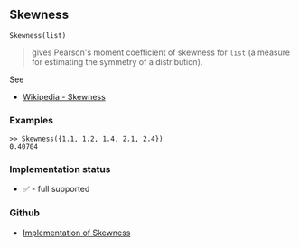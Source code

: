 ## Skewness

```
Skewness(list)
```

> gives Pearson's moment coefficient of skewness for `list` (a measure for estimating the symmetry of a distribution). 

See
* [Wikipedia - Skewness](https://en.wikipedia.org/wiki/Skewness)

### Examples

```
>> Skewness({1.1, 1.2, 1.4, 2.1, 2.4})
0.40704
```







### Implementation status

* &#x2705; - full supported

### Github

* [Implementation of Skewness](https://github.com/axkr/symja_android_library/blob/master/symja_android_library/matheclipse-core/src/main/java/org/matheclipse/core/builtin/StatisticsFunctions.java#L7176) 
